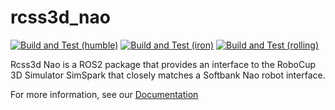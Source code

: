 # rcss3d_nao

[![Build and Test (humble)](../../actions/workflows/build_and_test_humble.yaml/badge.svg?branch=humble)](../../actions/workflows/build_and_test_humble.yaml?query=branch:humble)
[![Build and Test (iron)](../../actions/workflows/build_and_test_iron.yaml/badge.svg?branch=iron)](../../actions/workflows/build_and_test_iron.yaml?query=branch:iron)
[![Build and Test (rolling)](../../actions/workflows/build_and_test_rolling.yaml/badge.svg?branch=rolling)](../../actions/workflows/build_and_test_rolling.yaml?query=branch:rolling)


Rcss3d Nao is a ROS2 package that provides an interface to the RoboCup 3D Simulator SimSpark that closely matches a Softbank Nao robot interface.

For more information, see our [Documentation](https://rcss3d-nao.readthedocs.io/)

